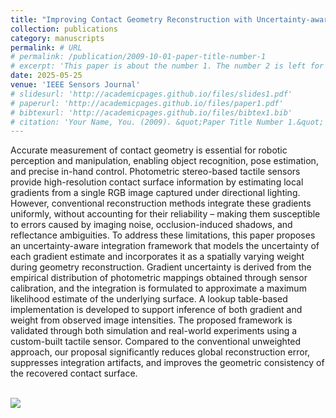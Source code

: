 ```yaml
---
title: "Improving Contact Geometry Reconstruction with Uncertainty-aware Gradient Integration in Photometric Stereo-based Tactile Sensing"
collection: publications
category: manuscripts
permalink: # URL
# permalink: /publication/2009-10-01-paper-title-number-1
# excerpt: 'This paper is about the number 1. The number 2 is left for future work.'
date: 2025-05-25
venue: 'IEEE Sensors Journal'
# slidesurl: 'http://academicpages.github.io/files/slides1.pdf'
# paperurl: 'http://academicpages.github.io/files/paper1.pdf'
# bibtexurl: 'http://academicpages.github.io/files/bibtex1.bib'
# citation: 'Your Name, You. (2009). &quot;Paper Title Number 1.&quot; <i>Journal 1</i>. 1(1).'
---
```


Accurate measurement of contact geometry is essential for robotic perception and manipulation, enabling object recognition, pose estimation, and precise in-hand control. Photometric stereo-based tactile sensors provide high-resolution contact surface information by estimating local gradients from a single RGB image captured under directional lighting. However, conventional reconstruction methods integrate these gradients uniformly, without accounting for their reliability – making them susceptible to errors caused by imaging noise, occlusion-induced shadows, and reflectance ambiguities. To address these limitations, this paper proposes an uncertainty-aware integration framework that models the uncertainty of each gradient estimate and incorporates it as a spatially varying weight during geometry reconstruction. Gradient uncertainty is derived from the empirical distribution of photometric mappings obtained through sensor calibration, and the integration is formulated to approximate a maximum likelihood estimate of the underlying surface. A lookup table-based implementation is developed to support inference of both gradient and weight from observed image intensities. The proposed framework is validated through both simulation and real-world experiments using a custom-built tactile sensor. Compared to the conventional unweighted approach, our proposal significantly reduces global reconstruction error, suppresses integration artifacts, and improves the geometric consistency of the recovered contact surface.

<br/><img src='/images/1-ga.png'>
